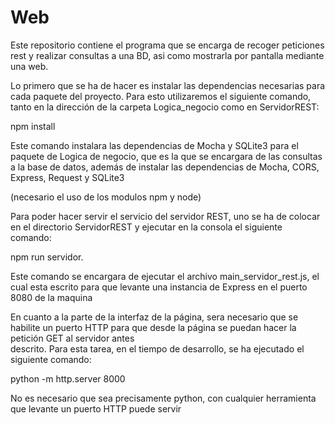 # Web
Este repositorio contiene el programa que se encarga de recoger peticiones rest y realizar consultas a una BD, asi como mostrarla por pantalla mediante una web.  
  
Lo primero que se ha de hacer es instalar las dependencias necesarias para cada paquete del proyecto. Para esto utilizaremos el siguiente comando, tanto en la 
dirección de la carpeta Logica_negocio como en ServidorREST:  

  
npm install  
  
Este comando instalara las dependencias de Mocha y SQLite3 para el paquete de Logica de negocio, que es la que se encargara de las consultas a la base de datos, 
además de instalar las dependencias de Mocha, CORS, Express, Request y SQLite3  


(necesario el uso de los modulos npm y node)  

Para poder hacer servir el servicio del servidor REST, uno se ha de colocar en el directorio ServidorREST y ejecutar en la consola el siguiente comando:  

npm run servidor.  
  
Este comando se encargara de ejecutar el archivo main_servidor_rest.js, el cual esta escrito para que levante una instancia de Express en el puerto 8080 de la maquina  
  
En cuanto a la parte de la interfaz de la página, sera necesario que se habilite un puerto HTTP para que desde la página se puedan hacer la petición GET al servidor antes  
descrito. Para esta tarea, en el tiempo de desarrollo, se ha ejecutado el siguiente comando:  
  
python -m http.server 8000  
  
No es necesario que sea precisamente python, con cualquier herramienta que levante un puerto HTTP puede servir
